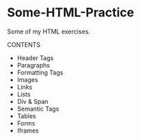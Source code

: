 # Some-HTML-Practice
Some of my HTML exercises.

CONTENTS
- Header Tags
- Paragraphs
- Formatting Tags
- Images
- Links
- Lists
- Div & Span
- Semantic Tags
- Tables
- Forms
- Iframes
